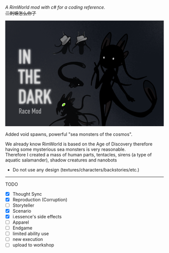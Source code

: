﻿*A RimWorld mod with c# for a coding reference.*
<br/>
~~二刺螈怎么你了~~

![Sirenidae.png](About/Preview.png)


Added void spawns, powerful "sea monsters of the cosmos".


We already know RimWorld is based on the Age of Discovery therefore having some mysterious sea monsters is very reasonable.
<br/>
Therefore I created a mass of human parts, tentacles, sirens (a type of aquatic salamander), shadow creatures and nanobots


- Do not use any design (textures/characters/backstories/etc.)

***
TODO
- [x] Thought Sync
- [x] Reproduction (Corruption)
- [ ] Storyteller
- [x] Scenario
- [x] i.essence's side effects
- [ ] Apparel
- [ ] Endgame
- [ ] limited ability use
- [ ] new execution
- [ ] upload to workshop